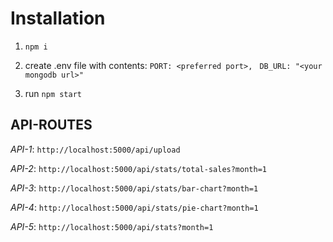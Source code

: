 # Installation

1. ``npm i``

2. create .env file with contents:
   `` PORT: <preferred port>, ``
   `` DB_URL: "<your mongodb url>"``

3. run ``npm start``


## API-ROUTES
*API-1*: ```http://localhost:5000/api/upload```

*API-2*: ```http://localhost:5000/api/stats/total-sales?month=1```

*API-3*: ```http://localhost:5000/api/stats/bar-chart?month=1```

*API-4*: ```http://localhost:5000/api/stats/pie-chart?month=1```

*API-5*: ```http://localhost:5000/api/stats?month=1```
